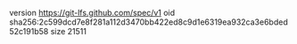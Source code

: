 version https://git-lfs.github.com/spec/v1
oid sha256:2c599dcd7e8f281a112d3470bb422ed8c9d1e6319ea932ca3e6bded52c191b58
size 21511
